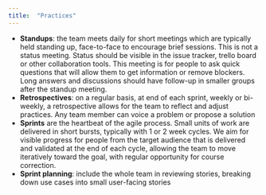 ```yaml
---
title:  "Practices"
---
```

* **Standups**: the team meets daily for short meetings which are typically held standing up, face-to-face to encourage brief sessions.  This is not a status meeting.  Status should be visible in the issue tracker, trello board or other collaboration tools.  This meeting is for people to ask quick questions that will allow them to get information or remove blockers.  Long answers and discussions should have follow-up in smaller groups after the standup meeting.
* **Retrospectives**: on a regular basis, at end of each sprint, weekly or bi-weekly, a retrospective allows for the team to reflect and adjust practices.  Any team member can voice a problem or propose a solution
* **Sprints** are the heartbeat of the agile process. Small units of work are delivered in short bursts, typically with 1 or 2 week cycles.  We aim for visible progress for people from the target audience that is delivered and validated at the end of each cycle, allowing the team to move iteratively toward the goal, with regular opportunity for course correction.
* **Sprint planning**: include the whole team in reviewing stories, breaking down use cases into small user-facing stories
